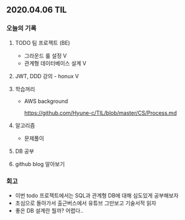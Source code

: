 ## 2020.04.06 TIL

### 오늘의 기록

1. TODO 팀 프로젝트 (BE)

   - 그라운드 룰 설정 V
   - 관계형 데이터베이스 설계 V

2. JWT, DDD 강의 - honux V

3. 학습꺼리

   - AWS background

     https://github.com/Hyune-c/TIL/blob/master/CS/Process.md

4. 알고리즘

   - 문제풀이

5. DB 공부

6. github blog 알아보기 

### 회고

- 이번 todo 프로젝트에서는 SQL과 관계형 DB에 대해 심도있게 공부해보자
- 초심으로 돌아가서 출근버스에서 유튜브 그만보고 기술서적 읽자
- 좋은 DB 설계란 뭘까? 어렵다..
